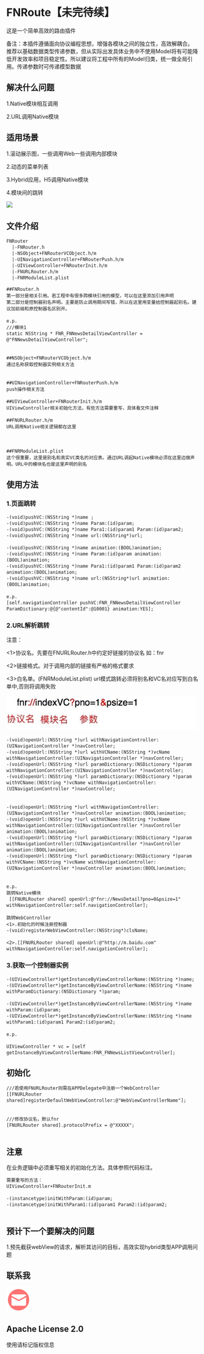 # FNRoute【未完待续】

这是一个简单高效的路由插件


备注：本插件遵循面向协议编程思想，增强各模块之间的独立性，高效解耦合。
推荐以基础数据类型传递参数，但从实际出发具体业务中不使用Model将有可能降低开发效率和项目稳定性。所以建议将工程中所有的Model归类，统一做全局引用。传递参数时可传递模型数据



## 解决什么问题


1.Native模块相互调用

2.URL调用Native模块


## 适用场景


1.滚动展示图，一些调用Web一些调用内部模块

2.动态的菜单列表

3.Hybrid应用，H5调用Native模块

4.模块间的跳转

![](./img/taobao.png)


## 文件介绍


```
FNRouter
  |-FNRouter.h
  |-NSObject+FNRouterVCObject.h/m
  |-UINavigationController+FNRouterPush.h/m
  |-UIViewController+FNRouterInit.h/m
  |-FNURLRouter.h/m
  |-FNRModuleList.plist

```
```
##FNRouter.h
第一部分是相关引用。若工程中有很多跨模块引用的模型，可以在这里添加引用声明
第二部分是控制器别名声明。主要是防止调用期间写错，所以在这里用变量给控制器起别名。建议加前缀和原控制器名区别开。

e.p.
///模块1
static NSString * FNR_FNNewsDetailViewController = @"FNNewsDetailViewController";


##NSObject+FNRouterVCObject.h/m
通过名称获取控制器实例相关方法


##UINavigationController+FNRouterPush.h/m
push操作相关方法

##UIViewController+FNRouterInit.h/m
UIViewController相关初始化方法，有些方法需要重写，具体看文件注释

##FNURLRouter.h/m
URL调用Native相关逻辑都在这里



##FNRModuleList.plist
这个很重要，这里是别名和真实VC类名的对应表。通过URL调起Native模块必须在这里边做声明。URL中的模块名也是这里声明的别名

```


## 使用方法


###  1.页面跳转

```
-(void)pushVC:(NSString *)name ;
-(void)pushVC:(NSString *)name Param:(id)param;
-(void)pushVC:(NSString *)name Para1:(id)param1 Param:(id)param2;
-(void)pushVC:(NSString *)name url:(NSString*)url;

-(void)pushVC:(NSString *)name animation:(BOOL)animation;
-(void)pushVC:(NSString *)name Param:(id)param animation:(BOOL)animation;
-(void)pushVC:(NSString *)name Para1:(id)param1 Param:(id)param2 animation:(BOOL)animation;
-(void)pushVC:(NSString *)name url:(NSString*)url animation:(BOOL)animation;

e.p. 
[self.navigationController pushVC:FNR_FNNewsDetailViewController ParamDictionary:@{@"contentId":@10001} animation:YES];

```

###  2.URL解析跳转

注意：

<1>协议名。先要在FNURLRouter.h中约定好链接的协议名 如：fnr

<2>链接格式。对于调用内部的链接有严格的格式要求 

<3>白名单。(FNRModuleList.plist)  url模式跳转必须将别名和VC名对应写到白名单中,否则将调用失败

![](./img/url.jpg)


```
-(void)openUrl:(NSString *)url withNavigationController:(UINavigationController *)navController;
-(void)openUrl:(NSString *)url withVCName:(NSString *)vcName withNavigationController:(UINavigationController *)navController;
-(void)openUrl:(NSString *)url paramDictionary:(NSDictionary *)param withNavigationController:(UINavigationController *)navController;
-(void)openUrl:(NSString *)url paramDictionary:(NSDictionary *)param withVCName:(NSString *)vcName withNavigationController:(UINavigationController *)navController;


-(void)openUrl:(NSString *)url withNavigationController:(UINavigationController *)navController animation:(BOOL)animation;
-(void)openUrl:(NSString *)url withVCName:(NSString *)vcName withNavigationController:(UINavigationController *)navController animation:(BOOL)animation;
-(void)openUrl:(NSString *)url paramDictionary:(NSDictionary *)param withNavigationController:(UINavigationController *)navController animation:(BOOL)animation;
-(void)openUrl:(NSString *)url paramDictionary:(NSDictionary *)param withVCName:(NSString *)vcName withNavigationController:(UINavigationController *)navController animation:(BOOL)animation;


e.p.
跳转Native模块
 [[FNURLRouter shared] openUrl:@"fnr://NewsDetail?pno=0&psize=1" withNavigationController:self.navigationController];
 
跳转WebController
<1>.初始化的时候注册控制器
-(void)registerWebViewController:(NSString*)clsName;
    
<2>.[[FNURLRouter shared] openUrl:@"http://m.baidu.com" withNavigationController:self.navigationController];

```

###  3.获取一个控制器实例

```
-(UIViewController*)getInstanceByViewControllerName:(NSString *)name;
-(UIViewController*)getInstanceByViewControllerName:(NSString *)name withParamDictionary:(NSDictionary *)param;

-(UIViewController*)getInstanceByViewControllerName:(NSString *)name withParam:(id)param;
-(UIViewController*)getInstanceByViewControllerName:(NSString *)name withParam1:(id)param1 Param2:(id)param2;

e.p.

UIViewController * vc = [self getInstanceByViewControllerName:FNR_FNNewsListViewController];
```

## 初始化

```
///若使用FNURLRouter则需在APPDelegate中注册一个WebController
[[FNURLRouter shared]registerDefaultWebViewController:@"WebViewControllerName"];


///修改协议名，默认fnr
[FNURLRouter shared].protocolPrefix = @"XXXXX";


```

## 注意

在业务逻辑中必须重写相关的初始化方法。具体参照代码标注。

```
需要重写的方法：
UIViewController+FNRouterInit.m

-(instancetype)initWithParam:(id)param;
-(instancetype)initWithParam1:(id)param1 Param2:(id)param2;


```

## 预计下一个要解决的问题

1.预先截获webView的请求，解析其访问的目标，高效实现hybrid类型APP调用问题



## 联系我

[![邮件](./img/mail.png)](mailto:zhangxuchuan827@163.com)


## Apache License 2.0

使用请标记版权信息




